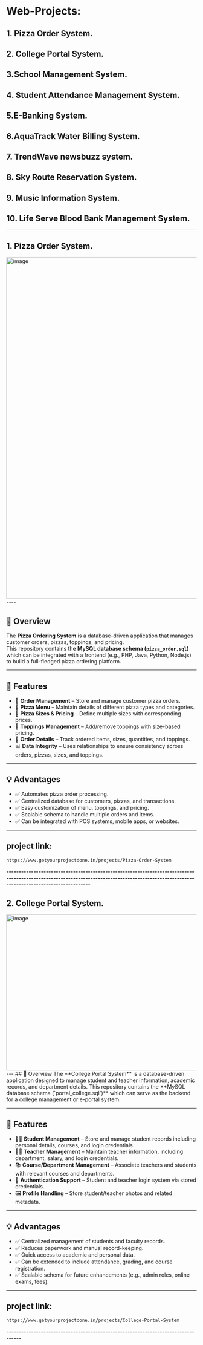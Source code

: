 # Web-Projects:
## 1. Pizza Order System.
## 2. College Portal System.
## 3.School Management System.
## 4. Student Attendance Management System.
## 5.E-Banking System.
## 6.AquaTrack Water Billing System.
## 7. TrendWave newsbuzz system.
## 8. Sky Route Reservation System.
## 9. Music Information System.
## 10. Life Serve Blood Bank Management System.
-------------------------------------------------------------------------------------------------------------------------------------------------------------------------------------------------
## 1. Pizza Order System.
<img width="1880" height="904" alt="image" src="https://github.com/user-attachments/assets/7156a651-1d94-4b87-9b0f-b241acfc4f48" />
----

## 📌 Overview
The **Pizza Ordering System** is a database-driven application that manages customer orders, pizzas, toppings, and pricing.  
This repository contains the **MySQL database schema (`pizza_order.sql`)** which can be integrated with a frontend (e.g., PHP, Java, Python, Node.js) to build a full-fledged pizza ordering platform.

---

## 🚀 Features
- 🛒 **Order Management** – Store and manage customer pizza orders.  
- 🍕 **Pizza Menu** – Maintain details of different pizza types and categories.  
- 📏 **Pizza Sizes & Pricing** – Define multiple sizes with corresponding prices.  
- 🧀 **Toppings Management** – Add/remove toppings with size-based pricing.  
- 🔄 **Order Details** – Track ordered items, sizes, quantities, and toppings.  
- 📊 **Data Integrity** – Uses relationships to ensure consistency across orders, pizzas, sizes, and toppings.  

---

## 💡 Advantages
- ✅ Automates pizza order processing.  
- ✅ Centralized database for customers, pizzas, and transactions.  
- ✅ Easy customization of menu, toppings, and pricing.  
- ✅ Scalable schema to handle multiple orders and items.  
- ✅ Can be integrated with POS systems, mobile apps, or websites.
----
  ## project link:
  ```
  https://www.getyourprojectdone.in/projects/Pizza-Order-System
  ```
**------------------------------------------------------------------------------------------------------------------------------------------------------------------------------------------**
## 2. College Portal System.
<img width="794" height="413" alt="image" src="https://github.com/user-attachments/assets/1d2e7c8f-dd18-4622-8c06-fb2d3e43e68e" />
---
## 📌 Overview
The **College Portal System** is a database-driven application designed to manage student and teacher information, academic records, and department details.  
This repository contains the **MySQL database schema (`portal_college.sql`)** which can serve as the backend for a college management or e-portal system.

---

## 🚀 Features
- 👨‍🎓 **Student Management** – Store and manage student records including personal details, courses, and login credentials.  
- 👩‍🏫 **Teacher Management** – Maintain teacher information, including department, salary, and login credentials.  
- 📚 **Course/Department Management** – Associate teachers and students with relevant courses and departments.  
- 🔐 **Authentication Support** – Student and teacher login system via stored credentials.  
- 🖼 **Profile Handling** – Store student/teacher photos and related metadata.  

---

## 💡 Advantages
- ✅ Centralized management of students and faculty records.  
- ✅ Reduces paperwork and manual record-keeping.  
- ✅ Quick access to academic and personal data.  
- ✅ Can be extended to include attendance, grading, and course registration.  
- ✅ Scalable schema for future enhancements (e.g., admin roles, online exams, fees).  

---
 ## project link:
 ```
https://www.getyourprojectdone.in/projects/College-Portal-System

```
**----------------------------------------------------------------------------------**

